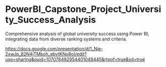 # PowerBI_Capstone_Project_University_Success_Analysis
Comprehensive analysis of global university success using Power BI, integrating data from diverse ranking systems and criteria.



https://docs.google.com/presentation/d/1_Nie-2xwJp_82N4jTMboh_ebvtKNo8oI/edit?usp=sharing&ouid=107078492954401048445&rtpof=true&sd=true
